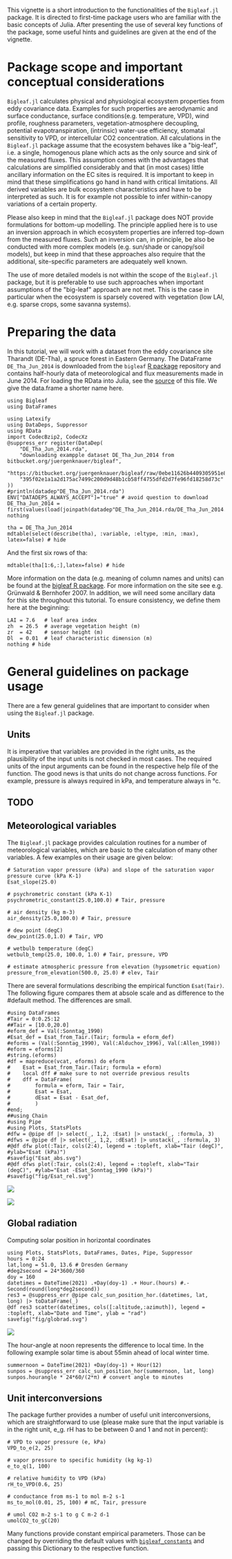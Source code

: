 This vignette is a short introduction to the functionalities of the `Bigleaf.jl` package. 
It is directed to first-time package users who are familiar with the basic concepts of Julia. 
After presenting the use of several key functions of the package, 
some useful hints and guidelines are given at the end of the vignette.


# Package scope and important conceptual considerations

`Bigleaf.jl` calculates physical and physiological ecosystem properties from eddy covariance data. Examples for such properties are aerodynamic and surface conductance, surface conditions(e.g. temperature, VPD), wind profile, roughness parameters, vegetation-atmosphere decoupling, potential evapotranspiration, (intrinsic) water-use efficiency, stomatal sensitivity to VPD, or intercellular CO2 concentration.  All calculations in the `Bigleaf.jl` package assume that the ecosystem behaves like a  "big-leaf", i.e. a single, homogenous plane which acts as the only source and sink of the measured fluxes. This assumption comes with the advantages that calculations are simplified considerably and that (in most cases) little ancillary information on the EC sites is required. It is important to keep in mind that these simplifications go hand in hand with critical limitations. All derived variables are bulk ecosystem characteristics and have to be interpreted as such. It is for example not possible to infer within-canopy variations of a certain property.

Please also keep in mind that the `Bigleaf.jl` package does NOT provide formulations for bottom-up modelling. The principle applied here is to use an inversion approach in which ecosystem properties are inferred top-down from the measured fluxes. Such an inversion can, in principle, be also be conducted with more complex models (e.g. sun/shade or canopy/soil models), but keep in mind that these approaches also require that the additional, site-specific parameters are adequately well known. 

The use of more detailed models is not within the scope of the `Bigleaf.jl` package, but it is preferable to use such approaches when important assumptions of the "big-leaf" approach are not met. This is the case in particular when the ecosystem is sparsely covered with vegetation (low LAI, e.g. sparse crops, some savanna systems). 


# Preparing the data

In this tutorial, we will work with a dataset from the eddy covariance site Tharandt (DE-Tha), a spruce forest in Eastern Germany. The DataFrame `DE_Tha_Jun_2014` is downloaded from the `bigleaf` 
[R package](https://bitbucket.org/juergenknauer/Bigleaf/) repository and contains half-hourly data of meteorological and flux measurements made in June 2014. For loading the RData into Julia, see the 
[source](https://github.com/bgctw/Bigleaf.jl/blob/main/docs/src/walkthrough.md?plain=1#L26) of this file. We give the data.frame a shorter name here.

```@example doc
using Bigleaf
using DataFrames
```
```@setup doc
using Latexify
using DataDeps, Suppressor
using RData
import CodecBzip2, CodecXz
@suppress_err register(DataDep(
    "DE_Tha_Jun_2014.rda",
    "downloading exampple dataset DE_Tha_Jun_2014 from bitbucket.org/juergenknauer/bigleaf",
    "https://bitbucket.org/juergenknauer/bigleaf/raw/0ebe11626b4409305951e8add9f6436703c82584/data/DE_Tha_Jun_2014.rda",
    "395f02e1a1a2d175ac7499c200d9d48b1cb58ff4755dfd2d7fe96fd18258d73c"
))
#println(datadep"DE_Tha_Jun_2014.rda")
ENV["DATADEPS_ALWAYS_ACCEPT"]="true" # avoid question to download
DE_Tha_Jun_2014 = first(values(load(joinpath(datadep"DE_Tha_Jun_2014.rda/DE_Tha_Jun_2014.rda"))))
nothing
```
```@example doc
tha = DE_Tha_Jun_2014
mdtable(select(describe(tha), :variable, :eltype, :min, :max), latex=false) # hide
```


And the first six rows of tha:
```@example doc
mdtable(tha[1:6,:],latex=false) # hide
```

More information on the data (e.g. meaning of column names and units) can be found at the 
[bigleaf R package](https://bitbucket.org/juergenknauer/bigleaf/src/master/man/DE_Tha_Jun_2014.Rd). 
For more information on the site see e.g. Grünwald & Bernhofer 2007.
In addition, we will need some ancillary data for this site throughout this tutorial. To ensure consistency, we define them here at the beginning:

```@example doc
LAI = 7.6   # leaf area index
zh  = 26.5  # average vegetation height (m)
zr  = 42    # sensor height (m)
Dl  = 0.01  # leaf characteristic dimension (m)
nothing # hide
```

# General guidelines on package usage

There are a few general guidelines that are important to consider when using the `Bigleaf.jl` package. 


## Units

It is imperative that variables are provided in the right units, as the plausibility of the input units is not checked in most cases. The required units of the input arguments can be found in the respective help file of the function. The good news is that units do not change across functions. For example, pressure is always required in kPa, and temperature always in °c.

## TODO ##

## Meteorological variables

The `Bigleaf.jl` package provides calculation routines for a number of meteorological variables, which are basic to the calculation of many other variables. A few examples on their usage are given below:

```@example doc
# Saturation vapor pressure (kPa) and slope of the saturation vapor pressure curve (kPa K-1)
Esat_slope(25.0)
```
```@example doc
# psychrometric constant (kPa K-1)
psychrometric_constant(25.0,100.0) # Tair, pressure
```
```@example doc
# air density (kg m-3)
air_density(25.0,100.0) # Tair, pressure
```
```@example doc
# dew point (degC)
dew_point(25.0,1.0) # Tair, VPD
```
```@example doc
# wetbulb temperature (degC)
wetbulb_temp(25.0, 100.0, 1.0) # Tair, pressure, VPD
```
```@example doc
# estimate atmospheric pressure from elevation (hypsometric equation)
pressure_from_elevation(500.0, 25.0) # elev, Tair
```

There are several formulations describing the empirical function `Esat(Tair)`.
The following figure compares them at absole scale and as difference to the 
#default method. The differences are small.

```@setup doc
#using DataFrames
#Tair = 0:0.25:12
##Tair = [10.0,20.0]
#eform_def = Val(:Sonntag_1990)
#Esat_def = Esat_from_Tair.(Tair; formula = eform_def)
#eforms = (Val(:Sonntag_1990), Val(:Alduchov_1996), Val(:Allen_1998))
#eform = eforms[2]
#string.(eforms)
#df = mapreduce(vcat, eforms) do eform 
#    Esat = Esat_from_Tair.(Tair; formula = eform)
#    local dff # make sure to not override previous results
#    dff = DataFrame(
#        formula = eform, Tair = Tair, 
#        Esat = Esat,
#        dEsat = Esat - Esat_def,
#        )
#end;
##using Chain
#using Pipe
#using Plots, StatsPlots
#dfw = @pipe df |> select(_, 1,2, :Esat) |> unstack(_, :formula, 3)
#dfws = @pipe df |> select(_, 1,2, :dEsat) |> unstack(_, :formula, 3)
#@df dfw plot(:Tair, cols(2:4), legend = :topleft, xlab="Tair (degC)", #ylab="Esat (kPa)")
#savefig("Esat_abs.svg")
#@df dfws plot(:Tair, cols(2:4), legend = :topleft, xlab="Tair (degC)", #ylab="Esat -ESat_Sonntag_1990 (kPa)")
#savefig("fig/Esat_rel.svg")
```

![](fig/Esat_abs.svg)

![](fig/Esat_rel.svg)

## Global radiation

Computing solar position in horizontal coordinates
```@example doc
using Plots, StatsPlots, DataFrames, Dates, Pipe, Suppressor
hours = 0:24
lat,long = 51.0, 13.6 # Dresden Germany
#deg2second = 24*3600/360
doy = 160
datetimes = DateTime(2021) .+Day(doy-1) .+ Hour.(hours) #.- Second(round(long*deg2second))
res3 = @suppress_err @pipe calc_sun_position_hor.(datetimes, lat, long) |> toDataFrame(_)
@df res3 scatter(datetimes, cols([:altitude,:azimuth]), legend = :topleft, xlab="Date and Time", ylab = "rad")
savefig("fig/globrad.svg")
```

![](fig/globrad.svg)

The hour-angle at noon represents the difference to
local time. In the following example solar time is
about 55min ahead of local winter time.

```@example doc
summernoon = DateTime(2021) +Day(doy-1) + Hour(12) 
sunpos = @suppress_err calc_sun_position_hor(summernoon, lat, long) 
sunpos.hourangle * 24*60/(2*π) # convert angle to minutes
```

## Unit interconversions

The package further provides a number of useful unit interconversions, which are straightforward to use (please make sure that the input variable is in the right unit, e_g. rH has to be between 0 and 1 and not in percent):

```@example doc
# VPD to vapor pressure (e, kPa)
VPD_to_e(2, 25)
```
```@example doc
# vapor pressure to specific humidity (kg kg-1)
e_to_q(1, 100)
```
```@example doc
# relative humidity to VPD (kPa)
rH_to_VPD(0.6, 25)
```
```@example doc
# conductance from ms-1 to mol m-2 s-1
ms_to_mol(0.01, 25, 100) # mC, Tair, pressure
```
```@example doc
# umol CO2 m-2 s-1 to g C m-2 d-1
umolCO2_to_gC(20)
```

Many functions provide constant empirical parameters. Those can
be changed by overriding the default values with 
[`bigleaf_constants`](@ref) 
and passing this Dictionary to the respective function.


